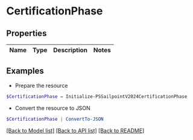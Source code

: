 # CertificationPhase
## Properties

Name | Type | Description | Notes
------------ | ------------- | ------------- | -------------

## Examples

- Prepare the resource
```powershell
$CertificationPhase = Initialize-PSSailpointV2024CertificationPhase 
```

- Convert the resource to JSON
```powershell
$CertificationPhase | ConvertTo-JSON
```

[[Back to Model list]](../README.md#documentation-for-models) [[Back to API list]](../README.md#documentation-for-api-endpoints) [[Back to README]](../README.md)


